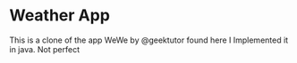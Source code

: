 # Weather App
This is a clone of the app WeWe by @geektutor found here
I Implemented it in java.
Not perfect 
